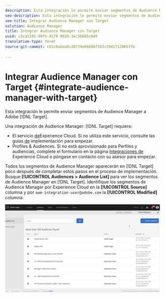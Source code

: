 ```yaml
---
description: Esta integración le permite enviar segmentos de Audience Manager a Target.
seo-description: Esta integración le permite enviar segmentos de Audience Manager a Target.
seo-title: Integrar Audience Manager con Target
solution: Audience Manager
title: Integrar Audience Manager con Target
uuid: c5ca2101-99fb-4178-9839-3ec5b605c040
translation-type: tm+mt
source-git-commit: cb1c8a6ea0cd8739e86686f343c2941712065f7b

---
```



# Integrar Audience Manager con Target {#integrate-audience-manager-with-target}

Esta integración le permite enviar segmentos de Audience Manager a Adobe [!DNL Target].

Una integración de Audience Manager: [!DNL Target] requiere:

* El servicio [de](https://marketing.adobe.com/resources/help/en_US/mcvid/)Experience Cloud. Si no utiliza este servicio, consulte las guías [de](https://marketing.adobe.com/resources/help/en_US/mcvid/mcvid-implementation-guides.html) implementación para empezar.
* Profiles &amp; Audiences. Si no está aprovisionado para Perfiles y audiencias, complete el formulario en la página [Integraciones de](https://adobe.allegiancetech.com/cgi-bin/qwebcorporate.dll?idx=X8SVES) Experience Cloud o póngase en contacto con su asesor para empezar.

Todos los segmentos de Audience Manager aparecerán en [!DNL Target] poco después de completar estos pasos en el proceso de implementación. Busque **[!UICONTROL Audiences > Audience List]** para ver los segmentos de Audience Manager en [!DNL Target]. Identifique los segmentos de Audience Manager por Experience Cloud en la **[!UICONTROL Source]** columna y por `aam-integration-user@adobe.com` la **[!UICONTROL Modified]** columna.

![](../assets/target.png)